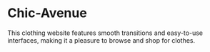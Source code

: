 # Chic-Avenue
This clothing website features smooth transitions and easy-to-use interfaces, making it a pleasure to browse and shop for clothes.
